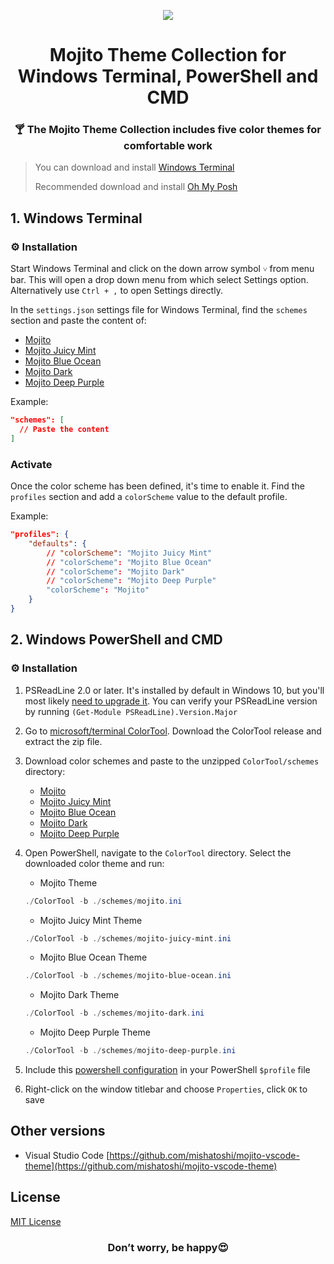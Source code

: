 <p align="center">
  <img src="https://github.com/mishatoshi/mojito-windows-terminal/assets/110047849/69f7d6c8-f1f8-4b6f-a9e7-da26bbfc15ea">
</p>

<h1 align="center">Mojito Theme Collection for Windows Terminal, PowerShell and CMD</h1>

<h3 align="center">🍸 The Mojito Theme Collection includes five color themes for comfortable work</h3>

> You can download and install [Windows Terminal](https://github.com/microsoft/terminal)
>
> Recommended download and install [Oh My Posh](https://github.com/JanDeDobbeleer/oh-my-posh2)

## 1. Windows Terminal

### ⚙️ Installation

Start Windows Terminal and click on the down arrow symbol `˅` from menu bar. This will open a drop down menu from which select Settings option. Alternatively use `Ctrl + ,` to open Settings directly.

In the `settings.json` settings file for Windows Terminal, find the `schemes` section and paste the content of:
* [Mojito](https://raw.githubusercontent.com/mishatoshi/mojito-windows-terminal/master/mojito.json)
* [Mojito Juicy Mint](https://raw.githubusercontent.com/mishatoshi/mojito-windows-terminal/master/mojito-juicy-mint.json)
* [Mojito Blue Ocean](https://raw.githubusercontent.com/mishatoshi/mojito-windows-terminal/master/mojito-blue-ocean.json)
* [Mojito Dark](https://raw.githubusercontent.com/mishatoshi/mojito-windows-terminal/master/mojito-dark.json)
* [Mojito Deep Purple](https://raw.githubusercontent.com/mishatoshi/mojito-windows-terminal/master/mojito-deep-purple.json)

Example:

```json
"schemes": [
  // Paste the content
]
```

### Activate

Once the color scheme has been defined, it's time to enable it. Find the `profiles` section and add a `colorScheme` value to the default profile.

Example:

```json
"profiles": {
    "defaults": {
        // "colorScheme": "Mojito Juicy Mint"
        // "colorScheme": "Mojito Blue Ocean"
        // "colorScheme": "Mojito Dark"
        // "colorScheme": "Mojito Deep Purple"
        "colorScheme": "Mojito"
    }
}
```

## 2. Windows PowerShell and CMD

### ⚙️ Installation

1. PSReadLine 2.0 or later. It's installed by default in Windows 10, but you'll most likely [need to upgrade it](https://github.com/lzybkr/PSReadLine#user-content-upgrading). You can verify your PSReadLine version by running `(Get-Module PSReadLine).Version.Major`
1. Go to [microsoft/terminal ColorTool](https://github.com/Microsoft/Terminal/tree/main/src/tools/ColorTool#installing). Download the ColorTool release and extract the zip file.
1. Download color schemes and paste to the unzipped `ColorTool/schemes` directory:

    * [Mojito](https://github.com/mishatoshi/mojito-windows-terminal/blob/master/ColorTool%20Schemes/mojito.ini)
    * [Mojito Juicy Mint](https://github.com/mishatoshi/mojito-windows-terminal/blob/master/ColorTool%20Schemes/mojito-juicy-mint.ini)
    * [Mojito Blue Ocean](https://github.com/mishatoshi/mojito-windows-terminal/blob/master/ColorTool%20Schemes/mojito-blue-ocean.ini)
    * [Mojito Dark](https://github.com/mishatoshi/mojito-windows-terminal/blob/master/ColorTool%20Schemes/mojito-dark.ini)
    * [Mojito Deep Purple](https://github.com/mishatoshi/mojito-windows-terminal/blob/master/ColorTool%20Schemes/mojito-deep-purple.ini)

1. Open PowerShell, navigate to the `ColorTool` directory. Select the downloaded color theme and run:

    * Mojito Theme

    ```PowerShell
    ./ColorTool -b ./schemes/mojito.ini
    ```

    * Mojito Juicy Mint Theme

    ```PowerShell
    ./ColorTool -b ./schemes/mojito-juicy-mint.ini
    ```

    * Mojito Blue Ocean Theme

    ```PowerShell
    ./ColorTool -b ./schemes/mojito-blue-ocean.ini
    ```

    * Mojito Dark Theme

    ```PowerShell
    ./ColorTool -b ./schemes/mojito-dark.ini
    ```

    * Mojito Deep Purple Theme

    ```PowerShell
    ./ColorTool -b ./schemes/mojito-deep-purple.ini
    ```

1. Include this [powershell configuration](./Microsoft.PowerShell_profile.ps1) in your PowerShell `$profile` file

1. Right-click on the window titlebar and choose `Properties`, click `OK` to save

## Other versions

* Visual Studio Code [https://github.com/mishatoshi/mojito-vscode-theme](https://github.com/mishatoshi/mojito-vscode-theme)

## License

[MIT License](./LICENSE)

<h3 align="center">Don’t worry, be happy😍</h3>
